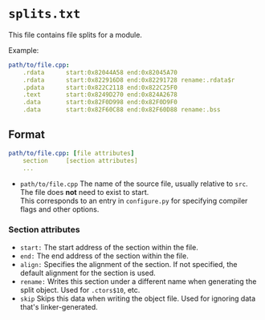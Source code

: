 # `splits.txt`

This file contains file splits for a module.

Example:

```yaml
path/to/file.cpp:
	.rdata      start:0x82044A58 end:0x82045A70
	.rdata      start:0x822916D8 end:0x82291728 rename:.rdata$r
	.pdata      start:0x822C2118 end:0x822C25F0
	.text       start:0x8249D270 end:0x824A2678
	.data       start:0x82F0D998 end:0x82F0D9F0
	.data       start:0x82F60C88 end:0x82F60D88 rename:.bss
```

## Format

```yaml
path/to/file.cpp: [file attributes]
    section     [section attributes]
    ...
```

- `path/to/file.cpp` The name of the source file, usually relative to `src`. The file does **not** need to exist to start.  
  This corresponds to an entry in `configure.py` for specifying compiler flags and other options.

### Section attributes

- `start:` The start address of the section within the file.
- `end:` The end address of the section within the file.
- `align:` Specifies the alignment of the section. If not specified, the default alignment for the section is used.
- `rename:` Writes this section under a different name when generating the split object. Used for `.ctors$10`, etc.
- `skip` Skips this data when writing the object file. Used for ignoring data that's linker-generated.
